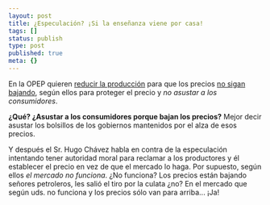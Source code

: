 ```yaml
---
layout: post
title: ¿Especulación? ¡Si la enseñanza viene por casa!
tags: []
status: publish
type: post
published: true
meta: {}
---
```

En la OPEP quieren <a href="http://economia.noticias24.com/noticia/479">reducir la producción</a> para que los precios <a href="http://economia.noticias24.com/noticia/484">no sigan bajando</a>, según ellos para proteger el precio y <em>no asustar a los consumidores</em>.

<strong>¿Qué? ¿Asustar a los consumidores porque bajan los precios?</strong> Mejor decir asustar los bolsillos de los gobiernos mantenidos por el alza de esos precios.

Y después el Sr. Hugo Chávez habla en contra de la especulación intentando tener autoridad moral para reclamar a los productores y él establecer el precio en vez de que el mercado lo haga. Por supuesto, según ellos <em>el mercado no funciona</em>. ¿No funciona? Los precios están bajando señores petroleros, les salió el tiro por la culata ¿no? En el mercado que según uds. no funciona y los precios sólo van para arriba... ¡Ja!
